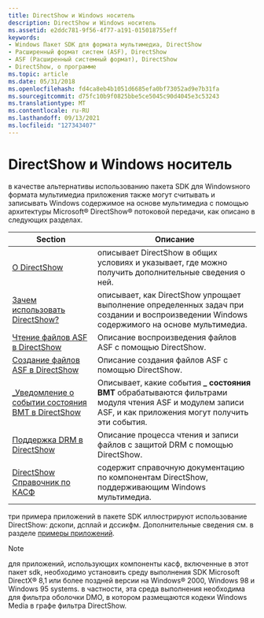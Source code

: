 ```yaml
---
title: DirectShow и Windows носитель
description: DirectShow и Windows носитель
ms.assetid: e2ddc781-9f56-4f77-a191-015018755eff
keywords:
- Windows Пакет SDK для формата мультимедиа, DirectShow
- Расширенный формат систем (ASF), DirectShow
- ASF (Расширенный системный формат), DirectShow
- DirectShow, о программе
ms.topic: article
ms.date: 05/31/2018
ms.openlocfilehash: fd4ca8eb4b1051d6685efa0bf73052ad9e7b31fa
ms.sourcegitcommit: d75fc10b9f0825bbe5ce5045c90d4045e3c53243
ms.translationtype: MT
ms.contentlocale: ru-RU
ms.lasthandoff: 09/13/2021
ms.locfileid: "127343407"
---
```

# <a name="directshow-and-windows-media"></a>DirectShow и Windows носитель

в качестве альтернативы использованию пакета SDK для Windowsного формата мультимедиа приложения также могут считывать и записывать Windows содержимое на основе мультимедиа с помощью архитектуры Microsoft® DirectShow® потоковой передачи, как описано в следующих разделах.



| Section                                                                                   | Описание                                                                                                                                 |
|-------------------------------------------------------------------------------------------|---------------------------------------------------------------------------------------------------------------------------------------------|
| [О DirectShow](about-directshow.md)                                                  | описывает DirectShow в общих условиях и указывает, где можно получить дополнительные сведения о ней.                                                     |
| [Зачем использовать DirectShow?](why-use-directshow.md)                                             | описывает, как DirectShow упрощает выполнение определенных задач при создании и воспроизведении Windows содержимого на основе мультимедиа.                              |
| [Чтение файлов ASF в DirectShow](reading-asf-files-in-directshow.md)                    | Описание воспроизведения файлов ASF с помощью DirectShow.                                                                                           |
| [Создание файлов ASF в DirectShow](creating-asf-files-in-directshow.md)                  | Описание создания файлов ASF с помощью DirectShow.                                                                                         |
| [\_Уведомление о событии состояния ВМТ в DirectShow](wmt-status-notification-in-directshow.md) | Описывает, какие события **\_ состояния ВМТ** обрабатываются фильтрами модуля чтения ASF и модулем записи ASF, и как приложения могут получить эти события. |
| [Поддержка DRM в DirectShow](drm-support-in-directshow.md)                                | Описание процесса чтения и записи файлов с защитой DRM с помощью DirectShow.                                                                     |
| [DirectShow Справочник по КАСФ](directshow-qasf-reference.md)                                | содержит справочную документацию по компонентам DirectShow, поддерживающим Windows мультимедиа.                                              |



 

три примера приложений в пакете SDK иллюстрируют использование DirectShow: дскопи, дсплай и дссикфм. Дополнительные сведения см. в разделе [примеры приложений](sample-applications.md).

> [!Note]  
> для приложений, использующих компоненты касф, включенные в этот пакет sdk, необходимо установить среду выполнения SDK Microsoft DirectX® 8,1 или более поздней версии на Windows® 2000, Windows 98 и Windows 95 systems. в частности, эта среда выполнения необходима для фильтра оболочки DMO, в котором размещаются кодеки Windows Media в графе фильтра DirectShow.

 

 

 




